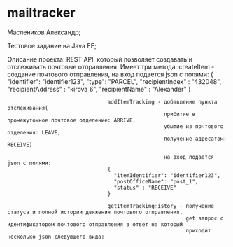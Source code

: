 # mailtracker

Маслеников Александр;

Тестовое задание на Java EE;

Описание проекта: REST API, который позволяет создавать и отслеживать почтовые отправления. 
                  Имеет три метода: createItem - создание почтового отправления, на вход подается json c полями:
                                    {
                                      "identifier": "identifier123",
                                      "type": "PARCEL",
                                      "recipientIndex" : "432048",
                                      "recipientAddress" : "kirova 6",
                                      "recipientName" : "Alexander"
                                     }
                                     
                                    addItemTracking - добавление пункта отслеживания(
                                                      прибитие в промежуточное почтовое отделение: ARRIVE,
                                                      убытие из почтового отделения: LEAVE,
                                                      получение адресатом: RECEIVE)
                                                      
                                                      на вход подается json с полями:
                                    {
                                      "itemIdentifier": "identifier123",
                                      "postOfficeName": "post_1",
                                      "status" : "RECEIVE"
                                    }
                                    
                                    getItemTrackingHistory - получение статуса и полной истории движения почтового отправления,
                                                             get запрос с идентификатором почтового отправления в ответ на который 
                                                             приходит несколько json следующего вида:
                                    
                                    
